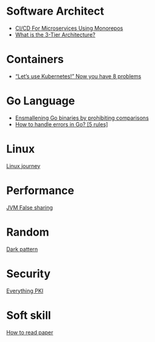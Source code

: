 # Software Architect
- [CI/CD For Microservices Using Monorepos](http://blog.shippable.com/ci/cd-of-microservices-using-mono-repos)
- [What is the 3-Tier Architecture?](http://www.tonymarston.net/php-mysql/3-tier-architecture.html#mvc-and-3-tier-are-not-the-same)

# Containers
- [“Let’s use Kubernetes!” Now you have 8 problems](https://pythonspeed.com/articles/dont-need-kubernetes)

# Go Language
- [Ensmallening Go binaries by prohibiting comparisons](https://dave.cheney.net/2020/05/09/ensmallening-go-binaries-by-prohibiting-comparisons)
- [How to handle errors in Go?
[5 rules]](https://web3.coach/golang-how-to-handle-errors-five-rules)

# Linux
[Linux journey](https://linuxjourney.com/)

# Performance
[JVM False sharing](https://dzone.com/articles/what-false-sharing-is-and-how-jvm-prevents-it)

# Random
[Dark pattern](https://queue.acm.org/detail.cfm?id=3400901)

# Security
[Everything PKI](https://smallstep.com/blog/everything-pki/)

# Soft skill
[How to read paper](https://web.stanford.edu/class/ee384m/Handouts/HowtoReadPaper.pdf)
